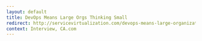 ```yaml
---
layout: default
title: DevOps Means Large Orgs Thinking Small
redirect: http://servicevirtualization.com/devops-means-large-organizations-thinking-more-like-small-ones
context: Interview, CA.com
---
```

